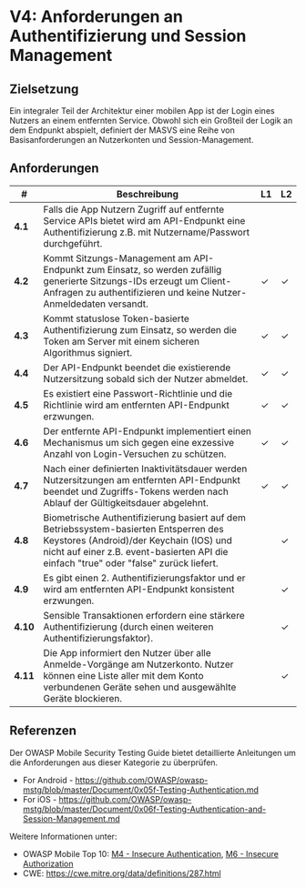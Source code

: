 # V4: Anforderungen an Authentifizierung und Session Management

## Zielsetzung

Ein integraler Teil der Architektur einer mobilen App ist der Login eines Nutzers an einem entfernten Service. Obwohl sich ein Großteil der Logik an dem Endpunkt abspielt, definiert der MASVS eine Reihe von Basisanforderungen an Nutzerkonten und Session-Management.

## Anforderungen

| # | Beschreibung | L1 | L2 |
| --- | --- | --- | --- |
| **4.1** | Falls die App Nutzern Zugriff auf entfernte Service APIs bietet wird am API-Endpunkt eine Authentifizierung z.B. mit Nutzername/Passwort durchgeführt.
| **4.2** | Kommt Sitzungs-Management am API-Endpunkt zum Einsatz, so werden zufällig generierte Sitzungs-IDs erzeugt um Client-Anfragen zu authentifizieren und keine Nutzer-Anmeldedaten versandt. | ✓ | ✓ |
| **4.3** | Kommt statuslose Token-basierte Authentifizierung zum Einsatz, so werden die Token am Server mit einem sicheren Algorithmus signiert. | ✓ | ✓ |
| **4.4** | Der API-Endpunkt beendet die existierende Nutzersitzung sobald sich der Nutzer abmeldet. | ✓ | ✓ |
| **4.5** | Es existiert eine Passwort-Richtlinie und die Richtlinie wird am entfernten API-Endpunkt erzwungen. | ✓ | ✓ |
| **4.6** | Der entfernte API-Endpunkt implementiert einen Mechanismus um sich gegen eine exzessive Anzahl von Login-Versuchen zu schützen. | ✓ | ✓ |
| **4.7** | Nach einer definierten Inaktivitätsdauer werden Nutzersitzungen am entfernten API-Endpunkt beendet und Zugriffs-Tokens werden nach Ablauf der Gültigkeitsdauer abgelehnt. | ✓ | ✓ |
| **4.8** | Biometrische Authentifizierung basiert auf dem Betriebssystem-basierten Entsperren des Keystores (Android)/der Keychain (IOS) und nicht auf einer z.B. event-basierten API die einfach "true" oder "false" zurück liefert. |   | ✓ |
| **4.9** | Es gibt einen 2. Authentifizierungsfaktor und er wird am entfernten API-Endpunkt konsistent erzwungen. |   | ✓ |
| **4.10** | Sensible Transaktionen erfordern eine stärkere Authentifizierung (durch einen weiteren Authentifizierungsfaktor). |   | ✓ |
| **4.11** | Die App informiert den Nutzer über alle Anmelde-Vorgänge am Nutzerkonto. Nutzer können eine Liste aller mit dem Konto verbundenen Geräte sehen und ausgewählte Geräte blockieren. |  | ✓ |

## Referenzen

Der OWASP Mobile Security Testing Guide bietet detaillierte Anleitungen um die Anforderungen aus dieser Kategorie zu überprüfen.

- For Android - https://github.com/OWASP/owasp-mstg/blob/master/Document/0x05f-Testing-Authentication.md
- For iOS - https://github.com/OWASP/owasp-mstg/blob/master/Document/0x06f-Testing-Authentication-and-Session-Management.md

Weitere Informationen unter:

- OWASP Mobile Top 10: [M4 - Insecure Authentication](https://www.owasp.org/index.php/Mobile_Top_10_2016-M4-Insecure_Authentication), [M6 - Insecure Authorization](https://www.owasp.org/index.php/Mobile_Top_10_2016-M6-Insecure_Authorization)
- CWE:  https://cwe.mitre.org/data/definitions/287.html
